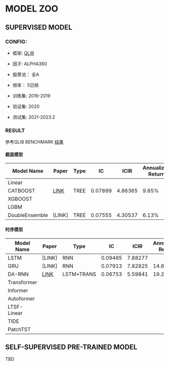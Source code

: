 # MODEL ZOO

## SUPERVISED MODEL

### CONFIG:

- 框架: [QLIB](https://github.com/microsoft/qlib/tree/main)

- 因子: ALPHA360

- 股票池： 全A

- 频率： 5日频

- 训练集: 2016-2019

- 验证集: 2020

- 测试集: 2021-2023.2

### RESULT

参考QLIB BENCHMARK [结果](https://github.com/microsoft/qlib/tree/main/examples/benchmarks)


#### 截面模型

| Model Name                               | Paper   | Type | IC          | ICIR        | Annualized Return | Information Ratio | Max Drawdown | Alpha | Information Ratio(alpha) | Max Drawdown(alpha) | PLOT | 
|------------------------------------------|-------------|-------------|-------------|-------------|-------------|-------------|-------------|-------------|-------------|-------------|-------------|
|Linear|
|CATBOOST| [LINK](https://proceedings.neurips.cc/paper/2018/file/14491b756b3a51daac41c24863285549-Paper.pdf)| TREE |  0.07899| 4.86365| 9.65% | 0.57736 | 30.68% | 13.46% | 1.62153 | 12.30% | [PLOT](./PLOT/backtest_result_catboost_single_d5_top400_drop400_alpha360.html)
|XGBOOST|
|LGBM|
|DoubleEnsemble|[LINK]|TREE| 0.07555|4.30537|6.13%|0.39556|34.53%|10.00%|0.78544|14.05%|[PLOT](./PLOT/backtest_result_doubleensemble_single_d5_top400_drop400_alpha360.html)|


#### 时序模型

| Model Name                               | Paper   | Type | IC          | ICIR        | Annualized Return | Information Ratio | Max Drawdown | Alpha | Information Ratio(alpha) | Max Drawdown(alpha) | PLOT | 
|------------------------------------------|-------------|-------------|-------------|-------------|-------------|-------------|-------------|-------------|-------------|-------------|-------------|
|LSTM|[LINK]|RNN|0.09485|7.88277|
|GRU|[LINK]|RNN| 0.07913| 7.82825| 14.64% | 0.84717 | 27.88% | 18.64% | 1.68949 | 9.35% |  [PLOT](./PLOT/backtest_result_gru_single_d5_top400_drop400_alpha360.html)|
|DA-RNN|[LINK](https://www.ijcai.org/Proceedings/2017/0366.pdf)| LSTM+TRANS| 0.06753 | 5.59841| 19.21% | 1.11488 | 26.43% | 23.12% | 2.71108 | 7.87% | [PLOT](./PLOT/backtest_result_alstm_single_d5_top400_drop400_alpha360.html) | 
|Transformer|
|Informer|
|Autoformer|
|LTSF-Linear|
|TIDE|
|PatchTST|




## SELF-SUPERVISED PRE-TRAINED MODEL

TBD




